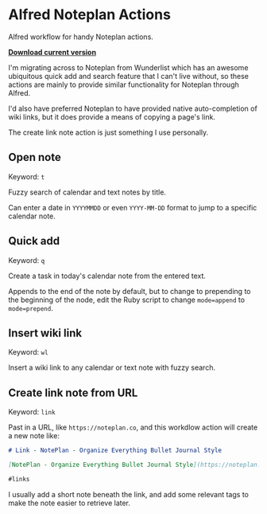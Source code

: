 # Alfred Noteplan Actions

Alfred workflow for handy Noteplan actions.

**[Download current version](https://github.com/beet/alfred_noteplan_actions/raw/master/downloads/NotePlan%20Actions.alfredworkflow)**

I'm migrating across to Noteplan from Wunderlist which has an awesome ubiquitous quick add and search feature that I can't live without, so these actions are mainly to provide similar functionality for Noteplan through Alfred.

I'd also have preferred Noteplan to have provided native auto-completion of wiki links, but it does provide a means of copying a page's link.

The create link note action is just something I use personally.

## Open note

Keyword: `t`

Fuzzy search of calendar and text notes by title.

Can enter a date in `YYYYMMDD` or even `YYYY-MM-DD` format to jump to a specific calendar note.


## Quick add

Keyword: `q`

Create a task in today's calendar note from the entered text.

Appends to the end of the note by default, but to change to prepending to the beginning of the node, edit the Ruby script to change `mode=append` to `mode=prepend`.


## Insert wiki link

Keyword: `wl`

Insert a wiki link to any calendar or text note with fuzzy search.

## Create link note from URL

Keyword: `link`

Past in a URL, like `https://noteplan.co`, and this workdlow action will create a new note like:

```markdown
# Link - NotePlan - Organize Everything Bullet Journal Style

[NotePlan - Organize Everything Bullet Journal Style](https://noteplan.co)

#links
```

I usually add a short note beneath the link, and add some relevant tags to make the note easier to retrieve later.
